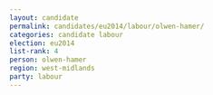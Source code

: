 ```yaml
---
layout: candidate
permalink: candidates/eu2014/labour/olwen-hamer/
categories: candidate labour
election: eu2014
list-rank: 4
person: olwen-hamer
region: west-midlands
party: labour
---
```

